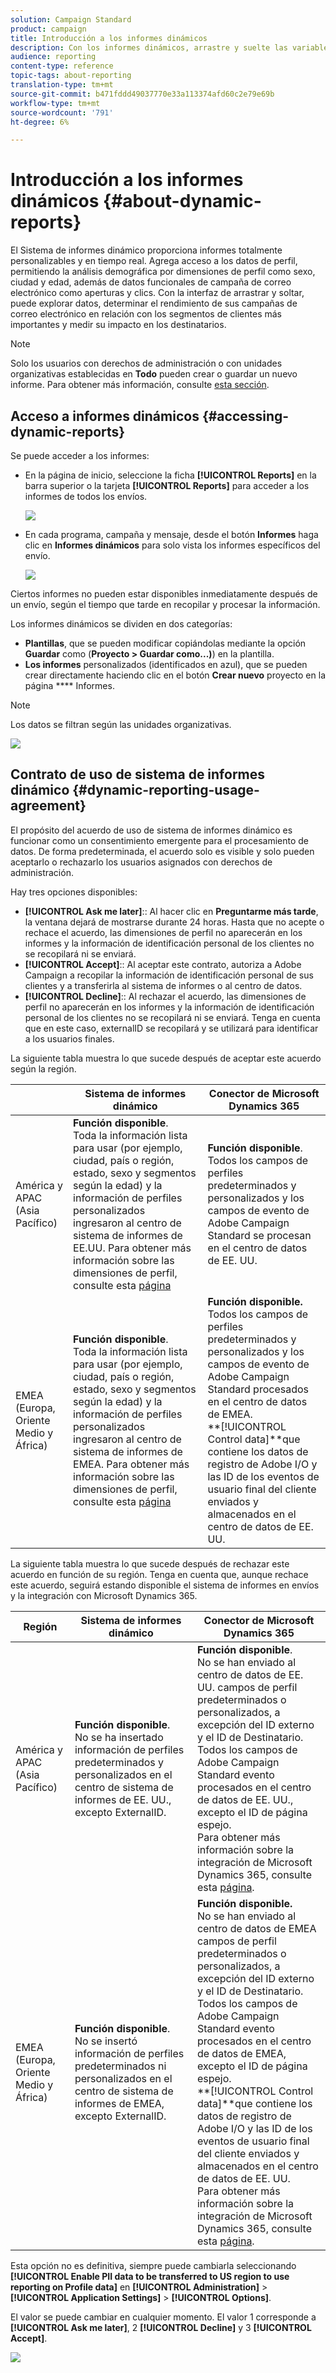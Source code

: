 ```yaml
---
solution: Campaign Standard
product: campaign
title: Introducción a los informes dinámicos
description: Con los informes dinámicos, arrastre y suelte las variables y dimensiones en el entorno improvisado y analice el éxito de las campañas.
audience: reporting
content-type: reference
topic-tags: about-reporting
translation-type: tm+mt
source-git-commit: b471fddd49037770e33a113374afd60c2e79e69b
workflow-type: tm+mt
source-wordcount: '791'
ht-degree: 6%

---
```



# Introducción a los informes dinámicos {#about-dynamic-reports}

El Sistema de informes dinámico proporciona informes totalmente personalizables y en tiempo real. Agrega acceso a los datos de perfil, permitiendo la análisis demográfica por dimensiones de perfil como sexo, ciudad y edad, además de datos funcionales de campaña de correo electrónico como aperturas y clics. Con la interfaz de arrastrar y soltar, puede explorar datos, determinar el rendimiento de sus campañas de correo electrónico en relación con los segmentos de clientes más importantes y medir su impacto en los destinatarios.

>[!NOTE]
>
>Solo los usuarios con derechos de administración o con unidades organizativas establecidas en **Todo** pueden crear o guardar un nuevo informe. Para obtener más información, consulte [esta sección](../../administration/using/users-management.md).

## Acceso a informes dinámicos {#accessing-dynamic-reports}

Se puede acceder a los informes:

* En la página de inicio, seleccione la ficha **[!UICONTROL Reports]** en la barra superior o la tarjeta **[!UICONTROL Reports]** para acceder a los informes de todos los envíos.

   ![](assets/campaign_reports_access.png)

* En cada programa, campaña y mensaje, desde el botón **Informes** haga clic en **Informes dinámicos** para solo vista los informes específicos del envío.

   ![](assets/campaign_reports_description.png)

Ciertos informes no pueden estar disponibles inmediatamente después de un envío, según el tiempo que tarde en recopilar y procesar la información.

Los informes dinámicos se dividen en dos categorías:

* **Plantillas**, que se pueden modificar copiándolas mediante la opción  **Guardar** como (**Proyecto > Guardar como...)**) en la plantilla.
* **Los informes**  personalizados (identificados en azul), que se pueden crear directamente haciendo clic en el botón  **Crear nuevo** proyecto en la página  **** Informes.

>[!NOTE]
>
>Los datos se filtran según las unidades organizativas.

![](assets/dynamic_report_overview.png)

## Contrato de uso de sistema de informes dinámico {#dynamic-reporting-usage-agreement}

El propósito del acuerdo de uso de sistema de informes dinámico es funcionar como un consentimiento emergente para el procesamiento de datos. De forma predeterminada, el acuerdo solo es visible y solo pueden aceptarlo o rechazarlo los usuarios asignados con derechos de administración.

Hay tres opciones disponibles:

* **[!UICONTROL Ask me later]**:: Al hacer clic en  **Preguntarme más tarde**, la ventana dejará de mostrarse durante 24 horas. Hasta que no acepte o rechace el acuerdo, las dimensiones de perfil no aparecerán en los informes y la información de identificación personal de los clientes no se recopilará ni se enviará.
* **[!UICONTROL Accept]**:: Al aceptar este contrato, autoriza a Adobe Campaign a recopilar la información de identificación personal de sus clientes y a transferirla al sistema de informes o al centro de datos.
* **[!UICONTROL Decline]**:: Al rechazar el acuerdo, las dimensiones de perfil no aparecerán en los informes y la información de identificación personal de los clientes no se recopilará ni se enviará. Tenga en cuenta que en este caso, externalID se recopilará y se utilizará para identificar a los usuarios finales.

La siguiente tabla muestra lo que sucede después de aceptar este acuerdo según la región.

|  | Sistema de informes dinámico | Conector de Microsoft Dynamics 365 |
|---|---|---|
| América y APAC (Asia Pacífico) | **Función disponible**. <br>Toda la información lista para usar (por ejemplo, ciudad, país o región, estado, sexo y segmentos según la edad) y la información de perfiles personalizados ingresaron al centro de sistema de informes de EE.UU. Para obtener más información sobre las dimensiones de perfil, consulte esta [página](../../reporting/using/list-of-components-.md) | **Función disponible**. <br>Todos los campos de perfiles predeterminados y personalizados y los campos de evento de Adobe Campaign Standard se procesan en el centro de datos de EE. UU. |
| EMEA (Europa, Oriente Medio y África) | **Función disponible**. <br>Toda la información lista para usar (por ejemplo, ciudad, país o región, estado, sexo y segmentos según la edad) y la información de perfiles personalizados ingresaron al centro de sistema de informes de EMEA. Para obtener más información sobre las dimensiones de perfil, consulte esta [página](../../reporting/using/list-of-components-.md) | **Función disponible.** <br>Todos los campos de perfiles predeterminados y personalizados y los campos de evento de Adobe Campaign Standard procesados en el centro de datos de EMEA. <br>**[!UICONTROL Control data]**que contiene los datos de registro de Adobe I/O y las ID de los eventos de usuario final del cliente enviados y almacenados en el centro de datos de EE. UU. |

La siguiente tabla muestra lo que sucede después de rechazar este acuerdo en función de su región. Tenga en cuenta que, aunque rechace este acuerdo, seguirá estando disponible el sistema de informes en envíos y la integración con Microsoft Dynamics 365.

| Región | Sistema de informes dinámico | Conector de Microsoft Dynamics 365 |
|---|---|---|
| América y APAC (Asia Pacífico) | **Función disponible**. <br> No se ha insertado información de perfiles predeterminados y personalizados en el centro de sistema de informes de EE. UU., excepto ExternalID. | **Función disponible**. <br>No se han enviado al centro de datos de EE. UU. campos de perfil predeterminados o personalizados, a excepción del ID externo y el ID de Destinatario. <br>Todos los campos de Adobe Campaign Standard evento procesados en el centro de datos de EE. UU., excepto el ID de página espejo. <br>Para obtener más información sobre la integración de Microsoft Dynamics 365, consulte esta  [página](../../integrating/using/d365-acs-get-started.md). |
| EMEA (Europa, Oriente Medio y África) | **Función disponible**. <br>No se insertó información de perfiles predeterminados ni personalizados en el centro de sistema de informes de EMEA, excepto ExternalID. | **Función disponible.** <br>No se han enviado al centro de datos de EMEA campos de perfil predeterminados o personalizados, a excepción del ID externo y el ID de Destinatario. <br>Todos los campos de Adobe Campaign Standard evento procesados en el centro de datos de EMEA, excepto el ID de página espejo.  <br>**[!UICONTROL Control data]**que contiene los datos de registro de Adobe I/O y las ID de los eventos de usuario final del cliente enviados y almacenados en el centro de datos de EE. UU.<br>Para obtener más información sobre la integración de Microsoft Dynamics 365, consulte esta  [página](../../integrating/using/d365-acs-get-started.md). |

Esta opción no es definitiva, siempre puede cambiarla seleccionando **[!UICONTROL Enable PII data to be transferred to US region to use reporting on Profile data]** en **[!UICONTROL Administration]** > **[!UICONTROL Application Settings]** > **[!UICONTROL Options]**.

El valor se puede cambiar en cualquier momento. El valor 1 corresponde a **[!UICONTROL Ask me later]**, 2 **[!UICONTROL Decline]** y 3 **[!UICONTROL Accept]**.

![](assets/pii_window_2.png)
